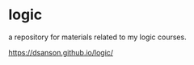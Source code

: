 # logic
a repository for materials related to my logic courses.

<https://dsanson.github.io/logic/>
